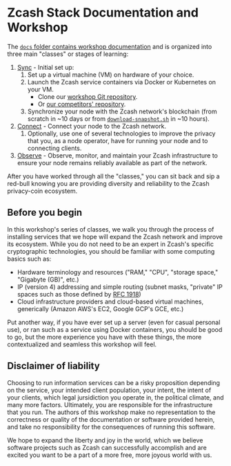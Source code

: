 # Zcash Stack Documentation and Workshop

The [`docs` folder contains workshop documentation](./docs/) and is organized into three main "classes" or stages of learning:

1. [Sync](./class-1-sync.md) - Initial set up:
    1. Set up a virtual machine (VM) on hardware of your choice.
    1. Launch the Zcash service containers via Docker or Kubernetes on your VM.
        - Clone our [workshop Git repository](https://github.com/zecrocks/zcash-stack).
        - Or [our competitors' repository](https://github.com/stakeholdrs/zcash-infra).
    1. Synchronize your node with the Zcash network's blockchain (from scratch in ~10 days or from [`download-snapshot.sh`](../docker/docwnload-snapshop.sh) in ~10 hours).
1. [Connect](./class-2-connect.md) - Connect your node to the Zcash network.
    1. Optionally, use one of several technologies to improve the privacy that you, as a node operator, have for running your node and to connecting clients.
1. [Observe](./class-3-observe.md) - Observe, monitor, and maintain your Zcash infrastructure to ensure your node remains reliably available as part of the network.

After you have worked through all the "classes," you can sit back and sip a red-bull knowing you are providing diversity and reliability to the Zcash privacy-coin ecosystem.

## Before you begin

In this workshop's series of classes, we walk you through the process of installing services that we hope will expand the Zcash network and improve its ecosystem. While you do not need to be an expert in Zcash's specific cryptographic technologies, you should be familiar with some computing basics such as:

- Hardware terminology and resources ("RAM," "CPU", "storage space," "Gigabyte (GB)", etc.)
- IP (version 4) addressing and simple routing (subnet masks, "private" IP spaces such as those defined by [RFC 1918](https://www.rfc-editor.org/rfc/rfc1918.html))
- Cloud infrastructure providers and cloud-based virtual machines, generically (Amazon AWS's EC2, Google GCP's GCE, etc.)

Put another way, if you have ever set up a server (even for casual personal use), or ran such as a service using Docker containers, you should be good to go, but the more experience you have with these things, the more contextualized and seamless this workshop will feel.

## Disclaimer of liability

Choosing to run information services can be a risky proposition depending on the service, your intended client population, your intent, the intent of your clients, which legal jursidiction you operate in, the political climate, and many more factors. Ultimately, you are responsible for the infrastructure that you run. The authors of this workshop make no representation to the correctness or quality of the documentation or software provided herein, and take no responsibility for the consequences of running this software.

We hope to expand the liberty and joy in the world, which we believe software projects such as Zcash can successfully accomplish and are excited you want to be a part of a more free, more joyous world with us.
